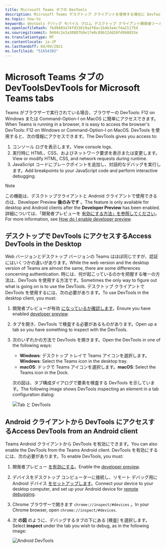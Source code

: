```yaml
---
title: Microsoft Teams タブの DevTools
description: Microsoft Teams デスクトップ クライアントを使用する場合に DevTools にアクセスする方法について説明します。
ms.topic: how-to
keywords: devtools デバッグ モバイル クロム デスクトップ クライアント開発者ツール
ms.openlocfilehash: 7bd9403a74fd33619a2f8ac1b4b3a4c74a21175d
ms.sourcegitcommit: 9404c2e3a30887b9e17e0c89b12dd26fd9b8033e
ms.translationtype: MT
ms.contentlocale: ja-JP
ms.lasthandoff: 04/09/2021
ms.locfileid: "51654392"
---
```

# <a name="devtools-for-microsoft-teams-tabs"></a><span data-ttu-id="c8ec0-104">Microsoft Teams タブの DevTools</span><span class="sxs-lookup"><span data-stu-id="c8ec0-104">DevTools for Microsoft Teams tabs</span></span>

<span data-ttu-id="c8ec0-105">Teams がブラウザーで実行されている場合、ブラウザーの DevTools: F12 on Windows または Command-Option-I on MacOS に簡単にアクセスできます。</span><span class="sxs-lookup"><span data-stu-id="c8ec0-105">When Teams is running in a browser, it is easy to access the browser's DevTools: F12 on Windows or Command-Option-I on MacOS.</span></span> <span data-ttu-id="c8ec0-106">DevTools を使用すると、次の情報にアクセスできます。</span><span class="sxs-lookup"><span data-stu-id="c8ec0-106">The DevTools gives you access to:</span></span>

1. <span data-ttu-id="c8ec0-107">コンソール ログを表示します。</span><span class="sxs-lookup"><span data-stu-id="c8ec0-107">View console logs.</span></span>
1. <span data-ttu-id="c8ec0-108">実行時に HTML、CSS、およびネットワーク要求を表示または変更します。</span><span class="sxs-lookup"><span data-stu-id="c8ec0-108">View or modify HTML, CSS, and network requests during runtime.</span></span>
1. <span data-ttu-id="c8ec0-109">JavaScript コードにブレークポイントを追加し、対話的なデバッグを実行します。</span><span class="sxs-lookup"><span data-stu-id="c8ec0-109">Add breakpoints to your JavaScript code and perform interactive debugging.</span></span>

> [!NOTE]
> <span data-ttu-id="c8ec0-110">この機能は、デスクトップクライアントと Android クライアントで使用できるのは、Developer Preview **後のみです** 。</span><span class="sxs-lookup"><span data-stu-id="c8ec0-110">The feature is only available for desktop and Android clients after the **Developer Preview** has been enabled.</span></span> <span data-ttu-id="c8ec0-111">詳細については、「開発者プレビューを [有効にする方法」を参照してください](~/resources/dev-preview/developer-preview-intro.md)。</span><span class="sxs-lookup"><span data-stu-id="c8ec0-111">For more information, see [How do I enable developer preview](~/resources/dev-preview/developer-preview-intro.md).</span></span>

## <a name="access-devtools-in-the-desktop"></a><span data-ttu-id="c8ec0-112">デスクトップで DevTools にアクセスする</span><span class="sxs-lookup"><span data-stu-id="c8ec0-112">Access DevTools in the Desktop</span></span>

<span data-ttu-id="c8ec0-113">Web バージョンとデスクトップ バージョンの Teams はほぼ同じですが、認証にはいくつかの違いがあります。</span><span class="sxs-lookup"><span data-stu-id="c8ec0-113">While the web version and the desktop version of Teams are almost the same, there are some differences concerning authentication.</span></span> <span data-ttu-id="c8ec0-114">時には、何が起こっているのかを把握する唯一の方法は、DevTools を使用する方法です。</span><span class="sxs-lookup"><span data-stu-id="c8ec0-114">Sometimes the only way to figure out what is going on is to use the DevTools.</span></span> <span data-ttu-id="c8ec0-115">デスクトップ クライアントで DevTools を使用するには、次の必要があります。</span><span class="sxs-lookup"><span data-stu-id="c8ec0-115">To use DevTools in the desktop client, you must:</span></span>

1. <span data-ttu-id="c8ec0-116">開発者プレビューが有効 [になっているか確認します](~/resources/dev-preview/developer-preview-intro.md)。</span><span class="sxs-lookup"><span data-stu-id="c8ec0-116">Ensure you have enabled [developer preview](~/resources/dev-preview/developer-preview-intro.md).</span></span>
1. <span data-ttu-id="c8ec0-117">タブを開き、DevTools で検査する必要があるものがあります。</span><span class="sxs-lookup"><span data-stu-id="c8ec0-117">Open up a tab so you have something to inspect with the DevTools.</span></span>
1. <span data-ttu-id="c8ec0-118">次のいずれかの方法で DevTools を開きます。</span><span class="sxs-lookup"><span data-stu-id="c8ec0-118">Open the DevTools in one of the following ways:</span></span>
    * <span data-ttu-id="c8ec0-119">**Windows**: デスクトップ トレイで Teams アイコンを選択します。</span><span class="sxs-lookup"><span data-stu-id="c8ec0-119">**Windows**: Select the Teams icon in the desktop tray.</span></span>
    * <span data-ttu-id="c8ec0-120">**macOS**: ドックで Teams アイコンを選択します。</span><span class="sxs-lookup"><span data-stu-id="c8ec0-120">**macOS**: Select the Teams icon in the Dock.</span></span>
 
   <span data-ttu-id="c8ec0-121">次の図は、タブ構成ダイアログで要素を検査する DevTools を示しています。</span><span class="sxs-lookup"><span data-stu-id="c8ec0-121">The following image shows DevTools inspecting an element in a tab configuration dialog:</span></span>

   ![Tab と DevTools](~/assets/images/dev-preview/tab-and-devtools.png)

## <a name="access-devtools-from-an-android-client"></a><span data-ttu-id="c8ec0-123">Android クライアントから DevTools にアクセスする</span><span class="sxs-lookup"><span data-stu-id="c8ec0-123">Access DevTools from an Android client</span></span>

<span data-ttu-id="c8ec0-124">Teams Android クライアントから DevTools を有効にできます。</span><span class="sxs-lookup"><span data-stu-id="c8ec0-124">You can also enable the DevTools from the Teams Android client.</span></span> <span data-ttu-id="c8ec0-125">DevTools を有効にするには、次の必要があります。</span><span class="sxs-lookup"><span data-stu-id="c8ec0-125">To enable DevTools, you must:</span></span>

1. <span data-ttu-id="c8ec0-126">開発者プレビュー [を有効にする](~/resources/dev-preview/developer-preview-intro.md)。</span><span class="sxs-lookup"><span data-stu-id="c8ec0-126">Enable the [developer preview](~/resources/dev-preview/developer-preview-intro.md).</span></span>
1. <span data-ttu-id="c8ec0-127">デバイスをデスクトップ コンピューターに接続し、リモート デバッグ用に Android デバイス [をセットアップします](https://developers.google.com/web/tools/chrome-devtools/remote-debugging/)。</span><span class="sxs-lookup"><span data-stu-id="c8ec0-127">Connect your device to your desktop computer, and set up your Android device for [remote debugging](https://developers.google.com/web/tools/chrome-devtools/remote-debugging/).</span></span>
1. <span data-ttu-id="c8ec0-128">Chrome ブラウザーで開きます `chrome://inspect/#devices` 。</span><span class="sxs-lookup"><span data-stu-id="c8ec0-128">In your Chrome browser, open `chrome://inspect/#devices`.</span></span>
1. <span data-ttu-id="c8ec0-129">次 **の図** のように、デバッグするタブの下にある [検査] を選択します。</span><span class="sxs-lookup"><span data-stu-id="c8ec0-129">Select **inspect** under the tab you wish to debug, as in the following image:</span></span>

   ![Android DevTools](~/assets/images/android-devtools.png)
